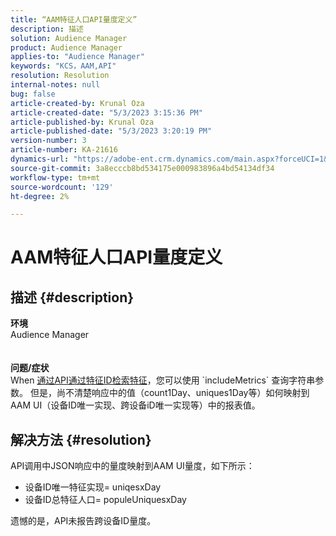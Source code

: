 ```yaml
---
title: “AAM特征人口API量度定义”
description: 描述
solution: Audience Manager
product: Audience Manager
applies-to: "Audience Manager"
keywords: "KCS，AAM,API"
resolution: Resolution
internal-notes: null
bug: false
article-created-by: Krunal Oza
article-created-date: "5/3/2023 3:15:36 PM"
article-published-by: Krunal Oza
article-published-date: "5/3/2023 3:20:19 PM"
version-number: 3
article-number: KA-21616
dynamics-url: "https://adobe-ent.crm.dynamics.com/main.aspx?forceUCI=1&pagetype=entityrecord&etn=knowledgearticle&id=08ba1058-c5e9-ed11-a7c6-6045bd006b4b"
source-git-commit: 3a8ecccb8bd534175e000983896a4bd54134df34
workflow-type: tm+mt
source-wordcount: '129'
ht-degree: 2%

---
```


# AAM特征人口API量度定义

## 描述 {#description}

<b>环境</b><br>Audience Manager<br> <br> <br><b>问题/症状</b><br>When [通过API通过特征ID检索特征](https://bank.demdex.com/portal/swagger/index.html#/Traits%20API/get_traits__sid_)，您可以使用 `includeMetrics` 查询字符串参数。 但是，尚不清楚响应中的值（count1Day、uniques1Day等）如何映射到AAM UI（设备ID唯一实现、跨设备iD唯一实现等）中的报表值。 

## 解决方法 {#resolution}


API调用中JSON响应中的量度映射到AAM UI量度，如下所示：

- 设备ID唯一特征实现= uniqesxDay
- 设备ID总特征人口= populeUniquesxDay


遗憾的是，API未报告跨设备ID量度。
